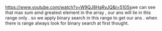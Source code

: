 https://www.youtube.com/watch?v=W9QJ8HaRvJQ&t=5105s
​
we can see that max sum amd greatest element in the array , our ans will lie in this range only .
so we apply binary search in this range to get our ans .
when there is range always look for binary search at first thought.